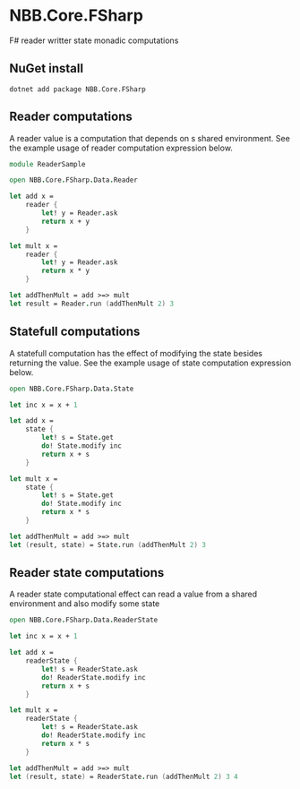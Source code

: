 # NBB.Core.FSharp

F# reader writter state monadic computations

## NuGet install
```
dotnet add package NBB.Core.FSharp
```

## Reader computations
A reader value is a computation that depends on s shared environment. See the example usage of reader computation expression below.

```fsharp
module ReaderSample

open NBB.Core.FSharp.Data.Reader

let add x = 
    reader {
        let! y = Reader.ask
        return x + y
    }

let mult x = 
    reader {
        let! y = Reader.ask
        return x * y
    }

let addThenMult = add >=> mult
let result = Reader.run (addThenMult 2) 3
```

## Statefull computations
A statefull computation has the effect of modifying the state besides returning the value. See the example usage of state computation expression below.

```fsharp
open NBB.Core.FSharp.Data.State

let inc x = x + 1

let add x = 
    state {
        let! s = State.get
        do! State.modify inc
        return x + s
    }

let mult x = 
    state {
        let! s = State.get
        do! State.modify inc
        return x * s
    }

let addThenMult = add >=> mult
let (result, state) = State.run (addThenMult 2) 3
```

## Reader state computations
A reader state computational effect can read a value from a shared environment and also modify some state

```fsharp
open NBB.Core.FSharp.Data.ReaderState

let inc x = x + 1

let add x = 
    readerState {
        let! s = ReaderState.ask
        do! ReaderState.modify inc
        return x + s
    }

let mult x = 
    readerState {
        let! s = ReaderState.ask
        do! ReaderState.modify inc
        return x * s
    }

let addThenMult = add >=> mult
let (result, state) = ReaderState.run (addThenMult 2) 3 4
```